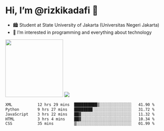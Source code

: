 # Hi, I’m @rizkikadafi 👋
- 🏙 Student at State University of Jakarta (Universitas Negeri Jakarta)
- 👀 I’m interested in programming and everything about technology
<img height="180em" src="https://github-readme-stats.vercel.app/api?username=rizkikadafi&show_icons=true&hide_border=true&&count_private=true&include_all_commits=true" />
<img src="https://github-readme-stats.vercel.app/api/top-langs/?username=rizkikadafi&show_icons=true&hide_border=true&&count_private=true&include_all_commits=true" />

<!--START_SECTION:waka-->

```txt
XML           12 hrs 29 mins  ██████████▒░░░░░░░░░░░░░░   41.90 %
Python        9 hrs 27 mins   ████████░░░░░░░░░░░░░░░░░   31.72 %
JavaScript    3 hrs 22 mins   ██▓░░░░░░░░░░░░░░░░░░░░░░   11.32 %
HTML          3 hrs 4 mins    ██▓░░░░░░░░░░░░░░░░░░░░░░   10.34 %
CSS           35 mins         ▒░░░░░░░░░░░░░░░░░░░░░░░░   01.99 %
```

<!--END_SECTION:waka-->

<!---
rizkikadafi/rizkikadafi is a ✨ special ✨ repository because its `README.md` (this file) appears on your GitHub profile.
You can click the Preview link to take a look at your changes.
--->
